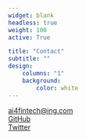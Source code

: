 ```yaml
---
widget: blank
headless: true
weight: 100
active: True

title: "Contact"
subtitle: ""
design:
    columns: "1"
    background:
        color: white
---
```


<div>
    <div class="row">
        <a href="mailto:ai4fintech@ing.com"> <i class="fas fa-envelope fa-2x" ></i> ai4fintech@ing.com </a>
    </div>
    <div class="row">
        <a href="https://github.com/SERG-Delft/ai4fintech" target="_blank"><i class="fab fa-github fa-2x"></i> GitHub</a>
    </div>
    <div class="row">
        <a href="https://twitter.com/ai4fintech" target="_blank"><i class="fab fa-twitter fa-2x"></i> Twitter</a>
    </div>
</div>
